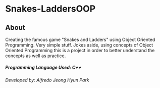 # Snakes-LaddersOOP

## About
Creating the famous game "Snakes and Ladders" using Object Oriented Programming.
Very simple stuff.
Jokes aside, using concepts of Object Oriented Programming this is a project in order to better understand the concepts as well as practice.
##### Programming Language Used: C++
###### Developed by: Alfredo Jeong Hyun Park

